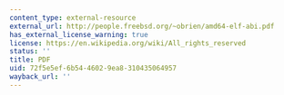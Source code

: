 ```yaml
---
content_type: external-resource
external_url: http://people.freebsd.org/~obrien/amd64-elf-abi.pdf
has_external_license_warning: true
license: https://en.wikipedia.org/wiki/All_rights_reserved
status: ''
title: PDF
uid: 72f5e5ef-6b54-4602-9ea8-310435064957
wayback_url: ''
---
```

